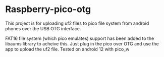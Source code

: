 # Raspberry-pico-otg
This project is for uploading uf2 files to pico file system from android phones over the USB OTG interface. 

FAT16 file system (which pico emulates) support has been added to the libaums library to acheive this.
Just plug in the pico over OTG and use the app to upload the uf2 file.
Tested on android 12 with pico_w
